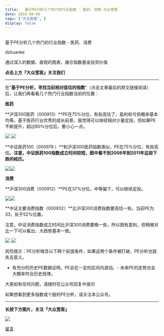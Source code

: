 ```yaml
---
title:   基于PE分析几个热门的行业指数 - 医药、消费-大众宽客
date: 2016-08-08
tags: ["大众宽客", ]
display: false
---
```



## 



基于PE分析几个热门的行业指数 - 医药、消费




dzkuanke




通过深入的数据、直观的图表，展示指数基金投资价值


**点击上方『大众宽客』关注我们**

****

在“**基于PE分析，寻找当前相对低估的指数**”（点击文章最后的原文链接阅读）后，让我们再看看几个热门行业指数当前的位置：



**医药**



**沪深300医药（000913）**PE在75%分位，有些高估了，盈利和亏损概率基本均等。基于医药行业优秀的成长前景，我觉得可以继续相对少量定投。但如果PE不断提升，超过80%分位后，要小心一点。

<img data-s="300,640" data-type="png" src="http://mmbiz.qpic.cn/mmbiz/PKw3FQPmhIhC6MGmVw5qCq4ejZ52RT2e01cib9gU4Zia7TrFVWzwMbq8FicMqCaQtKnljMhpwLEBiaE2f7nH4kAWWw/0?wx_fmt=png" data-ratio="0.7396449704142012" data-w="507"/>



<img data-s="300,640" data-type="png" src="http://mmbiz.qpic.cn/mmbiz/PKw3FQPmhIhC6MGmVw5qCq4ejZ52RT2eaVJ0fZA1FHIg7xfnLibficu7sKqz1mkONTiaOThFRpbvGPUqKic8Edwl7w/0?wx_fmt=png" data-ratio="0.5809352517985612" data-w=""/>



**中证医药100（000978 ）**和沪深300医药指数类似，PE在75%分位，有些高估。**注意，中证医药100指数成立时间较短，图中看不到2008年到2011年这段下跌的经历。**

<img data-s="300,640" data-type="png" src="http://mmbiz.qpic.cn/mmbiz/PKw3FQPmhIhC6MGmVw5qCq4ejZ52RT2ez9oz9ZuhCKEfI5UockMdezibFiaXkXgHtR45y3ttORv9QpEbYq9sVoQA/0?wx_fmt=png" data-ratio="0.7225433526011561" data-w="519"/><img data-s="300,640" data-type="png" src="http://mmbiz.qpic.cn/mmbiz/PKw3FQPmhIhC6MGmVw5qCq4ejZ52RT2eicJfTBFGVMQGqGAAAzLHTG8wCe6YT4CcGdb3XsP5Owz8WlXtKZOzkNA/0?wx_fmt=png" data-ratio="0.5809352517985612" data-w=""/>



**消费**



**沪深300消费（000912）**PE在37%分位，中等偏下，可以继续定投。

<img data-s="300,640" data-type="png" src="http://mmbiz.qpic.cn/mmbiz/PKw3FQPmhIhC6MGmVw5qCq4ejZ52RT2e9qtc0fKHKfWAiaLYCm4gdtADfv2B8LgNbiaFCgdp4pfnUYbnw3ObtKyw/0?wx_fmt=png" data-ratio="0.7396449704142012" data-w="507"/><img data-s="300,640" data-type="png" src="http://mmbiz.qpic.cn/mmbiz/PKw3FQPmhIhC6MGmVw5qCq4ejZ52RT2eicjGy3kpwNqKX2OTciczgfhLwr5TUBO8TpDlJ24dD0tbLIQGY9ibE3Udw/0?wx_fmt=png" data-ratio="0.5809352517985612" data-w=""/>



**中证主要消费指数（000932）**比沪深300消费指数要高估一些，当前PE为33，处于52%位置。



注意，中证消费指数成立时间比沪深300消费要晚一些，所以图有差别，但稍微对比一下可以看出，大趋势基本一致。

<img data-s="300,640" data-type="png" src="http://mmbiz.qpic.cn/mmbiz/PKw3FQPmhIhC6MGmVw5qCq4ejZ52RT2eye8joYdQnUibLnSvZpZX69GS0du5F2pWUv4VCXz0jHGz4rZ7cJBI6ng/0?wx_fmt=png" data-ratio="0.7244701348747592" data-w="519"/>

<img data-s="300,640" data-type="png" src="http://mmbiz.qpic.cn/mmbiz/PKw3FQPmhIhC6MGmVw5qCq4ejZ52RT2etvicgQoNQH1A3VibVKrEJdbq4ofDFmE4ADqXTNUjm9QzBrhskWib53mDQ/0?wx_fmt=png" data-ratio="0.5809352517985612" data-w=""/>



风险提示：PE分析暗含以下两个前提条件，如果这两个条件被打破，PE分析也就失去意义。
- 有充分的历史PE数据证明，PE会在一定的区间内波动。- 未来PE的走势也会大概率符合历史规律。






大家如有任何问题，请随时在公众号回复中提问

如果想看到更多指数或个股的PE分析，请关注本公众号。

****

**长按下方图片，关注『大众宽客』**

<img data-s="300,640" data-type="png" data-ratio="1" data-w="129" width="auto" width="auto" src="http://mmbiz.qpic.cn/mmbiz/PKw3FQPmhIjpOw70YiaHYQTPb4TKoqns9M2zxiaLBv1cUZiaEHqVweTjuaW7lzQUemHLxv6k8MpLq8r6cvFhqmDfg/640?wx_fmt=png" style="box-sizing: border-box !important; word-wrap: break-word !important; width: auto !important; visibility: visible !important;"/>











[留言](javascript:;)